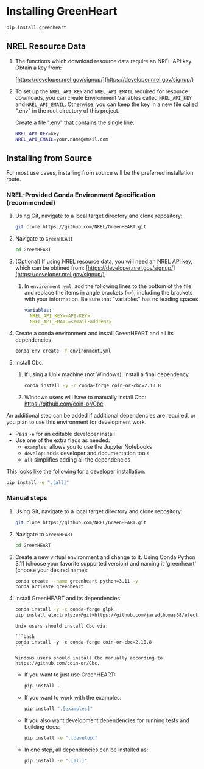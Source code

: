 # Installing GreenHeart

```bash
pip install greenheart
```

## NREL Resource Data

1. The functions which download resource data require an NREL API key. Obtain a key from:

    [https://developer.nrel.gov/signup/](https://developer.nrel.gov/signup/)

2. To set up the `NREL_API_KEY` and `NREL_API_EMAIL` required for resource downloads, you can create
   Environment Variables called `NREL_API_KEY` and `NREL_API_EMAIL`. Otherwise, you can keep the key
   in a new file called ".env" in the root directory of this project.

    Create a file ".env" that contains the single line:

    ```bash
    NREL_API_KEY=key
    NREL_API_EMAIL=your.name@email.com
    ```

## Installing from Source

For most use cases, installing from source will be the preferred installation route.

### NREL-Provided Conda Environment Specification (recommended)

1. Using Git, navigate to a local target directory and clone repository:

    ```bash
    git clone https://github.com/NREL/GreenHEART.git
    ```

2. Navigate to `GreenHEART`

    ```bash
    cd GreenHEART
    ```

3. (Optional) If using NREL resource data, you will need an NREL API key, which can be obtined from:
    [https://developer.nrel.gov/signup/](https://developer.nrel.gov/signup/)

    1. In `environment.yml`, add the following lines to the bottom of the file, and replace the
       items in angle brackets (`<>`), including the brackets with your information. Be sure that
       "variables" has no leading spaces

        ```yaml
        variables:
          NREL_API_KEY=<API-KEY>
          NREL_API_EMAIL=<email-address>
        ```

4. Create a conda environment and install GreenHEART and all its dependencies

    ```bash
    conda env create -f environment.yml
    ```

5. Install Cbc.
   1. If using a Unix machine (not Windows), install a final dependency

        ```bash
        conda install -y -c conda-forge coin-or-cbc=2.10.8
        ```
    
    2. Windows users will have to manually install Cbc: https://github.com/coin-or/Cbc

An additional step can be added if additional dependencies are required, or you plan to use this
environment for development work.

- Pass `-e` for an editable developer install
- Use one of the extra flags as needed:
  - `examples`: allows you to use the Jupyter Notebooks
  - `develop`: adds developer and documentation tools
  - `all` simplifies adding all the dependencies

This looks like the following for a developer installation:

```bash
pip install -e ".[all]"
```

### Manual steps

1. Using Git, navigate to a local target directory and clone repository:

    ```bash
    git clone https://github.com/NREL/GreenHEART.git
    ```

2. Navigate to `GreenHEART`

    ```bash
    cd GreenHEART
    ```

3. Create a new virtual environment and change to it. Using Conda Python 3.11 (choose your favorite
   supported version) and naming it 'greenheart' (choose your desired name):

    ```bash
    conda create --name greenheart python=3.11 -y
    conda activate greenheart
    ```

4. Install GreenHEART and its dependencies:

    ```bash
    conda install -y -c conda-forge glpk
    pip install electrolyzer@git+https://github.com/jaredthomas68/electrolyzer.git@smoothing
    ```

    ````{note}
    Unix users should install Cbc via:

    ```bash
    conda install -y -c conda-forge coin-or-cbc=2.10.8
    ```

    Windows users should install Cbc manually according to https://github.com/coin-or/Cbc.
    ````

    - If you want to just use GreenHEART:

       ```bash
       pip install .  
       ```

    - If you want to work with the examples:

       ```bash
       pip install ".[examples]"
       ```

    - If you also want development dependencies for running tests and building docs:  

       ```bash
       pip install -e ".[develop]"
       ```

    - In one step, all dependencies can be installed as:

      ```bash
      pip install -e ".[all]"
      ```
